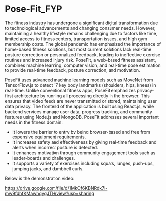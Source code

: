 # Pose-Fit_FYP
The fitness industry has undergone a significant digital transformation due to technological advancements and changing consumer needs. However, maintaining a healthy lifestyle remains challenging due to factors like time, limited access to fitness centers, transportation issues, and high gym membership costs. The global pandemic has emphasized the importance of home-based fitness solutions, but most current solutions lack real-time posture correction or personalized feedback, leading to ineffective exercise routines and increased injury risk. PoseFit, a web-based fitness assistant, combines machine learning, computer vision, and real-time pose estimation to provide real-time feedback, posture correction, and motivation.

PoseFit uses advanced machine learning models such as MoveNet from TensorFlow.js to
detect 17 key body landmarks (shoulders, hips, knees) in real-time. Unlike conventional fitness
apps, PoseFit emphasizes privacy-first architecture by running all processing directly in the
browser. This ensures that video feeds are never transmitted or stored, maintaining user data
privacy. The frontend of the application is built using React.js, while backend services manage
user data, progress tracking, and community features using Node.js and MongoDB.
PoseFit addresses several important needs in the fitness domain:

* It lowers the barrier to entry by being browser-based and free from expensive equipment requirements.
* It increases safety and effectiveness by giving real-time feedback and alerts when incorrect posture is detected.
* It enhances motivation through community engagement tools such as leader-boards and challenges.
* It supports a variety of exercises including squats, lunges, push-ups, jumping jacks, and dumbbell curls.

Below is the demonstration video: 

https://drive.google.com/file/d/1MkOf6KBNRdk7i-mw9fdhfKMawhqygJTH/view?usp=sharing 
